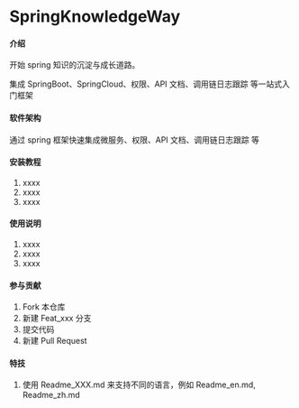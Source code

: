 # SpringKnowledgeWay

#### 介绍
开始 spring 知识的沉淀与成长道路。

集成 SpringBoot、SpringCloud、权限、API 文档、调用链日志跟踪 等一站式入门框架 

#### 软件架构
通过 spring 框架快速集成微服务、权限、API 文档、调用链日志跟踪 等


#### 安装教程

1.  xxxx
2.  xxxx
3.  xxxx

#### 使用说明

1.  xxxx
2.  xxxx
3.  xxxx

#### 参与贡献

1.  Fork 本仓库
2.  新建 Feat_xxx 分支
3.  提交代码
4.  新建 Pull Request


#### 特技

1.  使用 Readme\_XXX.md 来支持不同的语言，例如 Readme\_en.md, Readme\_zh.md

